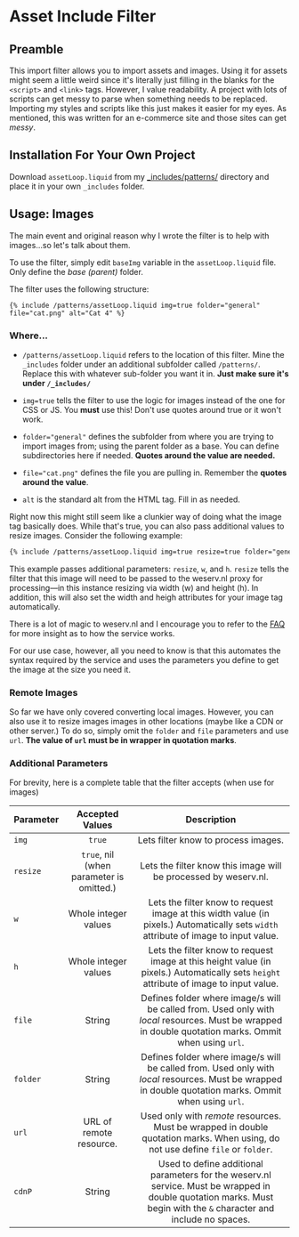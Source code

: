 # Asset Include Filter

## Preamble
This import filter allows you to import assets and images. Using it for assets might seem a little weird since it's literally just filling in the blanks for the `<script>` and `<link>` tags. However, I value readability. A project with lots of scripts can get messy to parse when something needs to be replaced. Importing my styles and scripts like this just makes it easier for my eyes. As mentioned, this was written for an e-commerce site and those sites can get *messy*.

## Installation For Your Own Project
Download `assetLoop.liquid` from my [_includes/patterns/](https://github.com/subsevenx/jekyll-subseven.io/tree/main/_includes/patterns) directory and place it in your own `_includes` folder.

## Usage: Images
The main event and original reason why I wrote the filter is to help with images...so let's talk about them.

To use the filter, simply edit `baseImg` variable in the `assetLoop.liquid` file. Only define the *base (parent)* folder.

The filter uses the following structure:

```liquid
{% include /patterns/assetLoop.liquid img=true folder="general" file="cat.png" alt="Cat 4" %}
```

### Where...

- `/patterns/assetLoop.liquid` refers to the location of this filter. Mine the `_includes` folder under an additional subfolder called `/patterns/`. Replace this with whatever sub-folder you want it in. **Just make sure it's under `/_includes/`** 

- `img=true` tells the filter to use the logic for images instead of the one for CSS or JS. You **must** use this! Don't use quotes around true or it won't work.

- `folder="general"` defines the subfolder from where you are trying to import images from; using the parent folder as a base. You can define subdirectories here if needed. **Quotes around the value are needed.**

- `file="cat.png"` defines the file you are pulling in. Remember the **quotes around the value**.

- `alt` is the standard alt from the HTML tag. Fill in as needed.

Right now this might still seem like a clunkier way of doing what the image tag basically does. While that's true, you can also pass additional values to resize images. Consider the following example:

```html
{% include /patterns/assetLoop.liquid img=true resize=true folder="general" file="cat.png" alt="Cat 3" w=100 h=100 %}
```

This example passes additional parameters: `resize`, `w`, and `h`. `resize` tells the filter that this image will need to be passed to the weserv.nl proxy for processing—in this instance resizing via width (w) and height (h). In addition, this will also set the width and heigh attributes for your image tag automatically.  

There is a lot of magic to weserv.nl and I encourage you to refer to the [FAQ](https://images.weserv.nl/faq/) for more insight as to how the service works.

For our use case, however, all you need to know is that this automates the syntax required by the service and uses the parameters you define to get the image at the size you need it.

### Remote Images

So far we have only covered converting local images. However, you can also use it to resize images images in other locations (maybe like a CDN or other server.) To do so, simply omit the `folder` and `file` parameters and use `url`. **The value of `url` must be in wrapper in quotation marks**. 

### Additional Parameters

For brevity, here is a complete table that the filter accepts (when use for images)

| Parameter |              Accepted Values             |                                                                             Description                                                                             |
|-----------|:----------------------------------------:|:-------------------------------------------------------------------------------------------------------------------------------------------------------------------:|
|   `img`   |                  `true`                  | Lets filter know to process images.                                                                                                                                 |
|  `resize` | `true`, nil (when parameter is omitted.) | Lets the filter know this image will be processed by weserv.nl.                                                                                                     |
|    `w`    |           Whole integer values           | Lets the filter know to request image at this width value (in pixels.) Automatically sets `width` attribute of image to input value.                                |
|    `h`    |           Whole integer values           | Lets the filter know to request image at this height value (in pixels.) Automatically sets `height` attribute of image to input value.                              |
|   `file`  |                  String                  | Defines folder where image/s will be called from. Used only with *local* resources. Must be wrapped in double quotation marks. Ommit when using `url`.              |
|  `folder` |                  String                  | Defines folder where image/s will be called from. Used only with *local* resources. Must be wrapped in double quotation marks. Ommit when using `url`.              |
|   `url`   |          URL of remote resource.         | Used only with *remote* resources. Must be wrapped in double quotation marks. When using, do not use define `file` or `folder`.                                     |
|   `cdnP`  |                  String                  | Used to define additional parameters for the weserv.nl service. Must be wrapped in double quotation marks. Must begin with the `&` character and include no spaces. |
